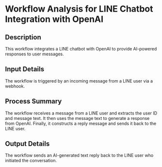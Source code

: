 # Workflow Analysis for LINE Chatbot Integration with OpenAI

## Description
This workflow integrates a LINE chatbot with OpenAI to provide AI-powered responses to user messages.

## Input Details
The workflow is triggered by an incoming message from a LINE user via a webhook.

## Process Summary
The workflow receives a message from a LINE user and extracts the user ID and message text. It then uses the message text to generate a response from OpenAI. Finally, it constructs a reply message and sends it back to the LINE user.

## Output Details
The workflow sends an AI-generated text reply back to the LINE user who initiated the conversation.
